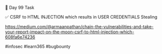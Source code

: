 🎯 Day 99 Task


✅ CSRF to HTML INJECTION which results in USER CREDENTIALS Stealing


https://medium.com/@armaanpathan/chain-the-vulnerabilities-and-take-your-report-impact-on-the-moon-csrf-to-html-injection-which-608fa6e74236


#infosec #learn365 #bugbounty
